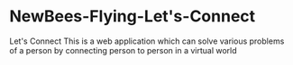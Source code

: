 # NewBees-Flying-Let's-Connect
Let's Connect
This is a web application which can solve various problems of a person by connecting person to person in a virtual world
